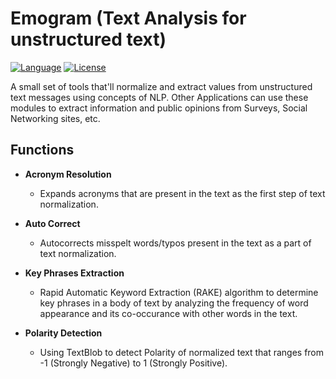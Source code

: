 Emogram (Text Analysis for unstructured text)
============
[![Language](https://img.shields.io/badge/language-python-blue.svg?style=flat
)](https://www.python.org)
[![License](https://img.shields.io/badge/license-MIT-green.svg)](https://github.com/axenhammer/Emogram/blob/master/LICENSE)


A small set of tools that'll normalize and extract values from unstructured text messages using concepts of NLP. Other Applications can use these modules to extract information and public opinions from Surveys, Social Networking sites, etc.

## Functions
- **Acronym Resolution**
  - Expands acronyms that are present in the text as the first step of text normalization.


- **Auto Correct**
  - Autocorrects misspelt words/typos present in the text as a part of text normalization.


- **Key Phrases Extraction**
  - Rapid Automatic Keyword Extraction (RAKE) algorithm to determine key phrases in a body of text by analyzing the frequency of word appearance and its co-occurance with other words in the text.


- **Polarity Detection**
  - Using TextBlob to detect Polarity of normalized text that ranges from -1 (Strongly Negative) to 1 (Strongly Positive).
